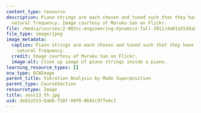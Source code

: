 ```yaml
---
content_type: resource
description: Piano strings are each chosen and tuned such that they have a specific
  natural frequency. Image courtesy of Maruku San on Flickr.
file: /media/courses/2-003sc-engineering-dynamics-fall-2011/de81a5530ab6f50f99f00691c977edc1_sess13_th.jpg
file_type: image/jpeg
image_metadata:
  caption: Piano strings are each chosen and tuned such that they have a specific
    natural frequency.
  credit: Image courtesy of Maruku San on Flickr.
  image-alt: Close up image of piano strings inside a piano.
learning_resource_types: []
ocw_type: OCWImage
parent_title: Vibration Analysis by Mode Superposition
parent_type: CourseSection
resourcetype: Image
title: sess13_th.jpg
uid: de81a553-0ab6-f50f-99f0-0691c977edc1
---
```

